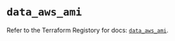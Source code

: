 # `data_aws_ami`

Refer to the Terraform Registory for docs: [`data_aws_ami`](https://registry.terraform.io/providers/hashicorp/aws/5.14.0/docs/data-sources/ami).
